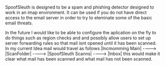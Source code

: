 SpoofSleuth is designed to be a spam and phishing detector designed to work in an imap environment. It can be used if you do not have direct access to the email server in order to try to eleminate some of the basic email threats. 

In the future I would like to be able to configure the aplication on the fly to do things such as region checks and and possibly allow users to set up server forwarding rules so that mail isnt opened until it has been scanned. In my current Idea mail would travel as follows |Incmomming Main| ----> |ScanFolder| ----> |SpoofSleuth Scanns| ----> |Inbox| this would make it clear what mail has been scanned and what mail has not been scanned. 
